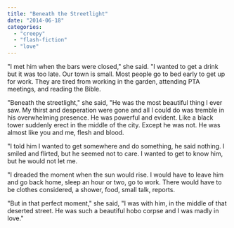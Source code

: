 ```yaml
---
title: "Beneath the Streetlight"
date: "2014-06-18"
categories: 
  - "creepy"
  - "flash-fiction"
  - "love"
---
```


"I met him when the bars were closed," she said. "I wanted to get a drink but it was too late. Our town is small. Most people go to bed early to get up for work. They are tired from working in the garden, attending PTA meetings, and reading the Bible.

"Beneath the streetlight," she said, "He was the most beautiful thing I ever saw. My thirst and desperation were gone and all I could do was tremble in his overwhelming presence. He was powerful and evident. Like a black tower suddenly erect in the middle of the city. Except he was not. He was almost like you and me, flesh and blood.

"I told him I wanted to get somewhere and do something, he said nothing. I smiled and flirted, but he seemed not to care. I wanted to get to know him, but he would not let me.

"I dreaded the moment when the sun would rise. I would have to leave him and go back home, sleep an hour or two, go to work. There would have to be clothes considered, a shower, food, small talk, reports.

"But in that perfect moment," she said, "I was with him, in the middle of that deserted street. He was such a beautiful hobo corpse and I was madly in love."
